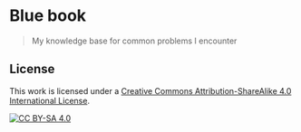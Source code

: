 # Blue book

> My knowledge base for common problems I encounter

## License

This work is licensed under a
[Creative Commons Attribution-ShareAlike 4.0 International License](http://creativecommons.org/licenses/by-sa/4.0).

[![CC BY-SA 4.0](https://licensebuttons.net/l/by-sa/4.0/88x31.png)](http://creativecommons.org/licenses/by-sa/4.0)
